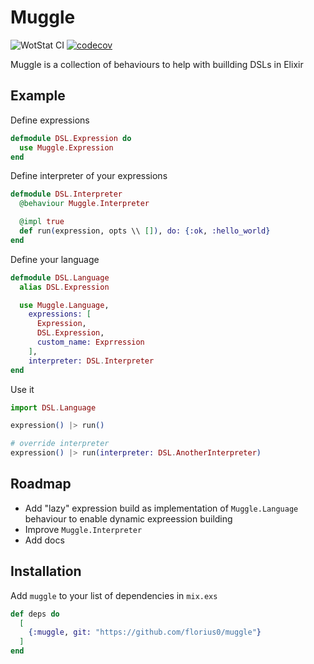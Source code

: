 # Muggle

![WotStat CI](https://github.com/WOT-STAT/wotstat/actions/workflows/elixir.yml/badge.svg)
[![codecov](https://codecov.io/gh/florius0/muggle/branch/main/graph/badge.svg?token=L5K6PU9R0F)](https://codecov.io/gh/florius0/muggle)

Muggle is a collection of behaviours to help with buillding DSLs in Elixir

## Example

Define expressions

```elixir
defmodule DSL.Expression do
  use Muggle.Expression
end
```

Define interpreter of your expressions

```elixir
defmodule DSL.Interpreter
  @behaviour Muggle.Interpreter

  @impl true
  def run(expression, opts \\ []), do: {:ok, :hello_world}
end
```

Define your language

```elixir
defmodule DSL.Language
  alias DSL.Expression

  use Muggle.Language, 
    expressions: [
      Expression, 
      DSL.Expression, 
      custom_name: Exprression
    ],
    interpreter: DSL.Interpreter
end
```

Use it

```elixir
import DSL.Language

expression() |> run()

# override interpreter
expression() |> run(interpreter: DSL.AnotherInterpreter)
```

## Roadmap

- Add "lazy" expression build as implementation of `Muggle.Language` behaviour to enable dynamic expreession building
- Improve `Muggle.Interpreter`
- Add docs

## Installation

Add `muggle` to your list of dependencies in `mix.exs`

```elixir
def deps do
  [
    {:muggle, git: "https://github.com/florius0/muggle"}
  ]
end
```

<!-- If [available in Hex](https://hex.pm/docs/publish), the package can be installed
by adding `muggle` to your list of dependencies in `mix.exs`:

```elixir
def deps do
  [
    {:muggle, "~> 0.1.0"}
  ]
end
```

Documentation can be generated with [ExDoc](https://github.com/elixir-lang/ex_doc)
and published on [HexDocs](https://hexdocs.pm). Once published, the docs can
be found at [https://hexdocs.pm/muggle](https://hexdocs.pm/muggle). -->
